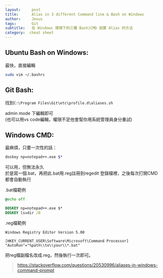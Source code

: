 ```yaml
---
layout:     post
title:      Alias in 3 different Command line & Bash on Windows
author:     Jexus
tags: 		Git
subtitle:   在 Windows 環境下的三種 Bash|CMD 設置 Alias 的方法
category:  cheat sheet
---
```



## Ubuntu Bash on Windows:
最快，直接編輯
```bash
sudo vim ~/.bashrc
```

## Git Bash:
找到`C:\Program Files\Git\etc\profile.d\aliases.sh`  

admin mode 下編輯即可  
(也可以用vs code編輯，權限不足他會幫你用系統管理員身分重試)  
## Windows CMD:
最麻煩，只要一次性的話：  

```bash
doskey np=notepad++.exe $*
```
可以用，但無法永久  
於是寫一個.bat，再把此.bat用.reg註冊到regedit
登錄檔裡，之後每次打開CMD都會自動執行  

.bat檔範例
```bat
@echo off

DOSKEY np=notepad++.exe $*
DOSKEY ls=dir /B
```
.reg檔範例
```reg
Windows Registry Editor Version 5.00

[HKEY_CURRENT_USER\Software\Microsoft\Command Processor]
"AutoRun"="%path\\to\\your\\*.bat"
```
把reg檔副檔名改成.reg，然後執行一次即可。

>https://stackoverflow.com/questions/20530996/aliases-in-windows-command-prompt